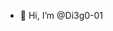 - 👋 Hi, I’m @Di3g0-01

<!---
Di3g0-01/Di3g0-01 is a ✨ special ✨ repository because its `README.md` (this file) appears on your GitHub profile.
You can click the Preview link to take a look at your changes.
--->
